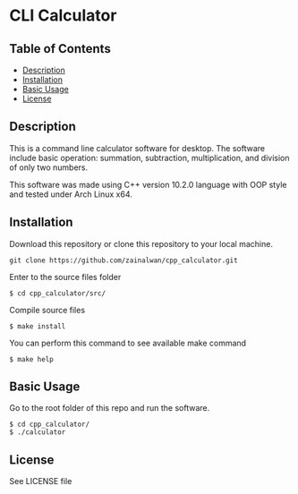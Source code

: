 # CLI Calculator

## Table of Contents
* [Description](#description)
* [Installation](#installation)
* [Basic Usage](#basic-usage)
* [License](#license)

## Description
This is a command line calculator software for desktop. The software include basic operation: summation, subtraction, multiplication, and division of only two numbers.

This software was made using C++ version 10.2.0 language with OOP style and tested under Arch Linux x64.

## Installation
Download this repository or clone this repository to your local machine.
```
git clone https://github.com/zainalwan/cpp_calculator.git
```

Enter to the source files folder
```
$ cd cpp_calculator/src/
```

Compile source files
```
$ make install
```

You can perform this command to see available make command
```
$ make help
```

## Basic Usage
Go to the root folder of this repo and run the software.
```
$ cd cpp_calculator/
$ ./calculator
```

## License
See LICENSE file